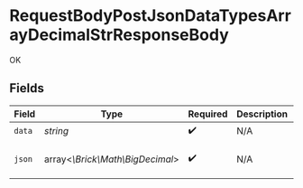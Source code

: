 # RequestBodyPostJsonDataTypesArrayDecimalStrResponseBody

OK


## Fields

| Field                                  | Type                                   | Required                               | Description                            | Example                                |
| -------------------------------------- | -------------------------------------- | -------------------------------------- | -------------------------------------- | -------------------------------------- |
| `data`                                 | *string*                               | :heavy_check_mark:                     | N/A                                    | ["3.141592653589793438462643383279"]   |
| `json`                                 | array<*\Brick\Math\BigDecimal*>        | :heavy_check_mark:                     | N/A                                    | [<br/>"3.141592653589793438462643383279"<br/>] |